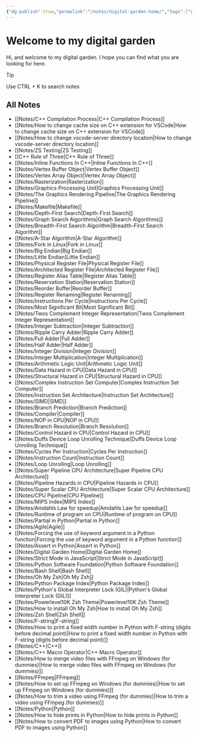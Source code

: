 ```yaml
---
{"dg-publish":true,"permalink":"/notes/digital-garden-home/","tags":["gardenEntry"]}
---
```



# Welcome to my digital garden
Hi, and welcome to my digital garden.
I hope you can find what you are looking for here.
>[!tip]
>Use CTRL + K to search notes

## All Notes
- [[Notes/C++ Compilation Process\|C++ Compilation Process]]
- [[Notes/How to change cache size on C++ extension for VSCode\|How to change cache size on C++ extension for VSCode]]
- [[Notes/How to change vscode-server directory location\|How to change vscode-server directory location]]
- [[Notes/ZS Testing\|ZS Testing]]
- [[C++ Rule of Three\|C++ Rule of Three]]
- [[Notes/Inline Functions In C++\|Inline Functions In C++]]
- [[Notes/Vertex Buffer Object\|Vertex Buffer Object]]
- [[Notes/Vertex Array Object\|Vertex Array Object]]
- [[Notes/Rasterization\|Rasterization]]
- [[Notes/Graphics Processing Unit\|Graphics Processing Unit]]
- [[Notes/The Graphics Rendering Pipeline\|The Graphics Rendering Pipeline]]
- [[Notes/Makefile\|Makefile]]
- [[Notes/Depth-First Search\|Depth-First Search]]
- [[Notes/Graph Search Algorithms\|Graph Search Algorithms]]
- [[Notes/Breadth-First Search Algorithm\|Breadth-First Search Algorithm]]
- [[Notes/A-Star Algorithm\|A-Star Algorithm]]
- [[Notes/Fork in Linux\|Fork in Linux]]
- [[Notes/Big Endian\|Big Endian]]
- [[Notes/Little Endian\|Little Endian]]
- [[Notes/Physical Register File\|Physical Register File]]
- [[Notes/Architected Register File\|Architected Register File]]
- [[Notes/Register Alias Table\|Register Alias Table]]
- [[Notes/Reservation Station\|Reservation Station]]
- [[Notes/Reorder Buffer\|Reorder Buffer]]
- [[Notes/Register Renaming\|Register Renaming]]
- [[Notes/Instructions Per Cycle\|Instructions Per Cycle]]
- [[Notes/Most Significant Bit\|Most Significant Bit]]
- [[Notes/Twos Complement Integer Representation\|Twos Complement Integer Representation]]
- [[Notes/Integer Subtraction\|Integer Subtraction]]
- [[Notes/Ripple Carry Adder\|Ripple Carry Adder]]
- [[Notes/Full Adder\|Full Adder]]
- [[Notes/Half Adder\|Half Adder]]
- [[Notes/Integer Division\|Integer Division]]
- [[Notes/Integer Multiplication\|Integer Multiplication]]
- [[Notes/Arithmetic Logic Unit\|Arithmetic Logic Unit]]
- [[Notes/Data Hazard in CPU\|Data Hazard in CPU]]
- [[Notes/Structural Hazard in CPU\|Structural Hazard in CPU]]
- [[Notes/Complex Instruction Set Computer\|Complex Instruction Set Computer]]
- [[Notes/Instruction Set Architecture\|Instruction Set Architecture]]
- [[Notes/SIMD\|SIMD]]
- [[Notes/Branch Prediction\|Branch Prediction]]
- [[Notes/Compiler\|Compiler]]
- [[Notes/NOP in CPU\|NOP in CPU]]
- [[Notes/Branch Resolution\|Branch Resolution]]
- [[Notes/Control Hazard in CPU\|Control Hazard in CPU]]
- [[Notes/Duffs Device Loop Unrolling Technique\|Duffs Device Loop Unrolling Technique]]
- [[Notes/Cycles Per Instruction\|Cycles Per Instruction]]
- [[Notes/Instruction Count\|Instruction Count]]
- [[Notes/Loop Unrolling\|Loop Unrolling]]
- [[Notes/Super Pipeline CPU Architecture\|Super Pipeline CPU Architecture]]
- [[Notes/Pipeline Hazards in CPU\|Pipeline Hazards in CPU]]
- [[Notes/Super Scalar CPU Architecture\|Super Scalar CPU Architecture]]
- [[Notes/CPU Pipeline\|CPU Pipeline]]
- [[Notes/MIPS Index\|MIPS Index]]
- [[Notes/Amdahls Law for speedup\|Amdahls Law for speedup]]
- [[Notes/Runtime of program on CPU\|Runtime of program on CPU]]
- [[Notes/Partial in Python\|Partial in Python]]
- [[Notes/Agile\|Agile]]
- [[Notes/Forcing the use of keyword argument in a Python function\|Forcing the use of keyword argument in a Python function]]
- [[Notes/Assert in Python\|Assert in Python]]
- [[Notes/Digital Garden Home\|Digital Garden Home]]
- [[Notes/Strict Mode in JavaScript\|Strict Mode in JavaScript]]
- [[Notes/Python Software Foundation\|Python Software Foundation]]
- [[Notes/Bash Shell\|Bash Shell]]
- [[Notes/Oh My Zsh\|Oh My Zsh]]
- [[Notes/Python Package Index\|Python Package Index]]
- [[Notes/Python's Global Interpreter Lock (GIL)\|Python's Global Interpreter Lock (GIL)]]
- [[Notes/Powerlevel10K Zsh Theme\|Powerlevel10K Zsh Theme]]
- [[Notes/How to install Oh My Zsh\|How to install Oh My Zsh]]
- [[Notes/Zsh Shell\|Zsh Shell]]
- [[Notes/F-string\|F-string]]
- [[Notes/How to print a fixed width number in Python with F-string (digits before decimal point)\|How to print a fixed width number in Python with F-string (digits before decimal point)]]
- [[Notes/C++\|C++]]
- [[Notes/C++ Macro Operator\|C++ Macro Operator]]
- [[Notes/How to merge video files with FFmpeg on Windows (for dummies)\|How to merge video files with FFmpeg on Windows (for dummies)]]
- [[Notes/FFmpeg\|FFmpeg]]
- [[Notes/How to set up FFmpeg on Windows (for dummies)\|How to set up FFmpeg on Windows (for dummies)]]
- [[Notes/How to trim a video using FFmpeg (for dummies)\|How to trim a video using FFmpeg (for dummies)]]
- [[Notes/Python\|Python]]
- [[Notes/How to hide prints in Python\|How to hide prints in Python]]
- [[Notes/How to convert PDF to images using Python\|How to convert PDF to images using Python]]
